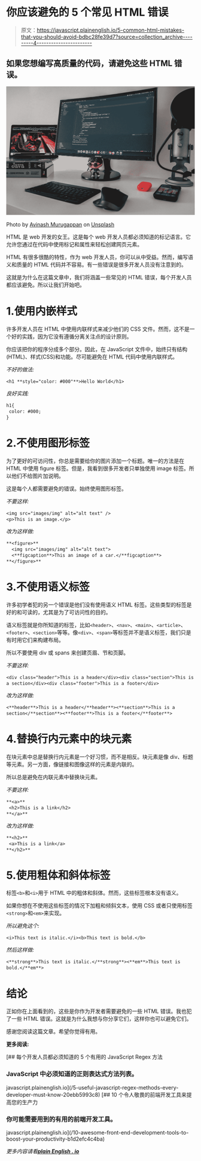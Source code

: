# 你应该避免的 5 个常见 HTML 错误

> 原文：<https://javascript.plainenglish.io/5-common-html-mistakes-that-you-should-avoid-bdbc28fe39d7?source=collection_archive---------4----------------------->

## 如果您想编写高质量的代码，请避免这些 HTML 错误。

![](img/02c575a5281c59a74ceccd1801605594.png)

Photo by [Avinash Murugappan](https://unsplash.com/@avinash27?utm_source=medium&utm_medium=referral) on [Unsplash](https://unsplash.com?utm_source=medium&utm_medium=referral)

HTML 是 web 开发的女王。这是每个 web 开发人员都必须知道的标记语言。它允许您通过在代码中使用标记和属性来轻松创建网页元素。

HTML 有很多很酷的特性，作为 web 开发人员，你可以从中受益。然而，编写语义和质量的 HTML 代码并不容易。有一些错误是很多开发人员没有注意到的。

这就是为什么在这篇文章中，我们将涵盖一些常见的 HTML 错误，每个开发人员都应该避免。所以让我们开始吧。

# 1.使用内嵌样式

许多开发人员在 HTML 中使用内联样式来减少他们的 CSS 文件。然而，这不是一个好的实践，因为它没有遵循分离关注点的设计原则。

你应该把你的程序分成多个部分。因此，在 JavaScript 文件中，始终只有结构(HTML)、样式(CSS)和功能。尽可能避免在 HTML 代码中使用内联样式。

*不好的做法:*

```
<h1 **style="color: #000"**>Hello World</h1>
```

*良好实践:*

```
h1{
 color: #000;
}
```

# 2.不使用图形标签

为了更好的可访问性，你总是需要给你的图片添加一个标题。唯一的方法是在 HTML 中使用 figure 标签。但是，我看到很多开发者只单独使用 image 标签。所以他们不给图片加说明。

这是每个人都需要避免的错误。始终使用图形标签。

*不要这样:*

```
<img src="images/img" alt="alt text" />
<p>This is an image.</p>
```

*改为这样做:*

```
**<figure>**
  <img src="images/img" alt="alt text">
  <**figcaption**>This an image of a car.</**figcaption**>
**</figure>**
```

# 3.不使用语义标签

许多初学者犯的另一个错误是他们没有使用语义 HTML 标签。这些类型的标签是好的和可读的，尤其是为了可访问性的目的。

语义标签就是你所知道的标签，比如`<header>`、`<nav>`、`<main>`、`<article>`、`<footer>`、`<section>`等等。像`<div>`、`<span>`等标签并不是语义标签，我们只是有时用它们来构建布局。

所以不要使用 div 或 spans 来创建页眉、节和页脚。

*不要这样:*

```
<div class="header">This is a header</div><div class="section">This is a section</div><div class="footer">This is a footer</div>
```

*改为这样做:*

```
<**header**>This is a header</**header**><**section**>This is a section</**section**><**footer**>This is a footer</**footer**>
```

# 4.替换行内元素中的块元素

在块元素中总是替换行内元素是一个好习惯，而不是相反。块元素是像 div、标题等元素。另一方面，像链接和图像这样的元素是内联的。

所以总是避免在内联元素中替换块元素。

*不要这样:*

```
**<a>**
 <h2>This is a link</h2>
**</a>**
```

*改为这样做:*

```
**<h2>**
 <a>This is a link</a>
**</h2>**
```

# 5.使用粗体和斜体标签

标签`<b>`和`<i>`用于 HTML 中的粗体和斜体。然而，这些标签根本没有语义。

如果你想在不使用这些标签的情况下加粗和倾斜文本，使用 CSS 或者只使用标签`<strong>`和`<em>`来实现。

*所以避免这个:*

```
<i>This text is italic.</i><b>This text is bold.</b>
```

*然后这样做:*

```
<**strong**>This text is italic.</**strong**><**em**>This text is bold.</**em**>
```

# 结论

正如你在上面看到的，这些是你作为开发者需要避免的一些 HTML 错误。我也犯了一些 HTML 错误。这就是为什么我想与你分享它们，这样你也可以避免它们。

感谢您阅读这篇文章。希望你觉得有用。

**更多阅读:**

[](/5-useful-javascript-regex-methods-every-developer-must-know-20ebb5993c8) [## 每个开发人员都必须知道的 5 个有用的 JavaScript Regex 方法

### JavaScript 中必须知道的正则表达式方法列表。

javascript.plainenglish.io](/5-useful-javascript-regex-methods-every-developer-must-know-20ebb5993c8) [](/10-awesome-front-end-development-tools-to-boost-your-productivity-b1d2efc4c4ba) [## 10 个令人敬畏的前端开发工具来提高您的生产力

### 你可能需要用到的有用的前端开发工具。

javascript.plainenglish.io](/10-awesome-front-end-development-tools-to-boost-your-productivity-b1d2efc4c4ba) 

*更多内容请看*[***plain English . io***](http://plainenglish.io/)